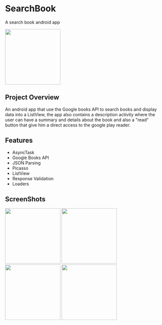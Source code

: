 # SearchBook
A search book android app

 <img src="https://user-images.githubusercontent.com/44711173/58537864-d1cc2900-81c1-11e9-876d-0a94951d0caf.png" width="180" />

## Project Overview

An android app that use the Google books API to search books and display data into a ListView, the app also contains a description activity where the user can have a summary and details about the book and also a "read" button that give him a direct access to the google play reader.

## Features

- AsyncTask
- Google Books API
- JSON Parsing
- Picasso
- ListView
- Response Validation
- Loaders

## ScreenShots

<p float="left">
  <img src="https://user-images.githubusercontent.com/44711173/58520760-5baad080-8187-11e9-860e-8b2769f6fa8d.png" width="180" />
  <img src="https://user-images.githubusercontent.com/44711173/58520821-b17f7880-8187-11e9-8091-32e509aa57bd.png" width="180" /> 
  <img src="https://user-images.githubusercontent.com/44711173/58520828-ba704a00-8187-11e9-84d9-6031a40f5135.png" width="180" />
  <img src="https://user-images.githubusercontent.com/44711173/58520841-c3611b80-8187-11e9-8b08-fc4c07d2f6de.png" width="180" />
</p>
